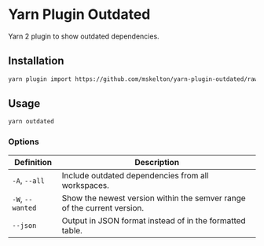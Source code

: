 # Yarn Plugin Outdated

Yarn 2 plugin to show outdated dependencies.

## Installation

```sh
yarn plugin import https://github.com/mskelton/yarn-plugin-outdated/raw/main/bundles/@yarnpkg/plugin-outdated.js
```

## Usage

```sh
yarn outdated
```

### Options

| Definition       | Description                                                             |
| ---------------- | ----------------------------------------------------------------------- |
| `-A`, `--all`    | Include outdated dependencies from all workspaces.                      |
| `-W`, `--wanted` | Show the newest version within the semver range of the current version. |
| `--json`         | Output in JSON format instead of in the formatted table.                |
